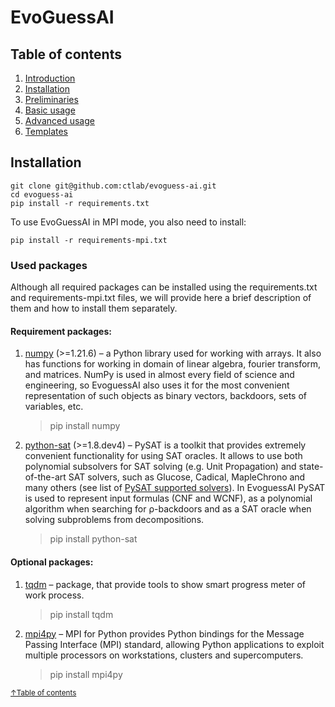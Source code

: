 # EvoGuessAI

## Table of contents <a name="tablecontents"></a>
1. [Introduction](intro.md)
2. [Installation](installation.md)
3. [Preliminaries](theory.md)
4. [Basic usage](basic.md)
5. [Advanced usage](advanced.md)
6. [Templates](templates.md)

## Installation

```shell script
git clone git@github.com:ctlab/evoguess-ai.git
cd evoguess-ai
pip install -r requirements.txt
```
To use EvoGuessAI in MPI mode, you also need to install:

```shell script
pip install -r requirements-mpi.txt
```

### Used packages

Although all required packages can be installed using the requirements.txt 
and requirements-mpi.txt files, we will provide here a brief description 
of them and how to install them separately.

#### Requirement packages:
1. [numpy](https://numpy.org/) (>=1.21.6) – a Python library used for working with arrays. 
It also has functions for working in domain of linear algebra, 
fourier transform, and matrices. NumPy is used in almost every field of 
science and engineering, so EvoguessAI also uses it for the most 
convenient representation of such objects as binary vectors, 
backdoors, sets of variables, etc.
   > pip install numpy

2. [python-sat](https://pysathq.github.io/) (>=1.8.dev4) – PySAT is a toolkit 
that provides extremely convenient functionality for using SAT oracles. 
It allows to use both polynomial subsolvers for SAT 
solving (e.g. Unit Propagation) and state-of-the-art 
SAT solvers, such as Glucose, Cadical, MapleChrono 
and many others (see list of 
[PySAT supported solvers](https://pysathq.github.io/docs/html/api/solvers.html#list-of-classes)).
In EvoguessAI PySAT is used to represent 
input formulas (CNF and WCNF), as a polynomial algorithm 
when searching for ρ-backdoors and as a SAT oracle when 
solving subproblems from decompositions.
   > pip install python-sat


#### Optional packages:

1. [tqdm](https://tqdm.github.io/) – package, that provide tools to show 
smart progress meter of work process.
   > pip install tqdm

2. [mpi4py](https://mpi4py.readthedocs.io/en/stable/) – MPI for Python 
provides Python bindings for the Message Passing Interface (MPI) 
standard, allowing Python applications to exploit multiple 
processors on workstations, clusters and supercomputers.
   > pip install mpi4py

<sup>[&uarr;Table of contents](#tablecontents)</sup>